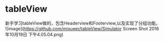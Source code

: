 # tableView
新手学习tableView做的，包含Headerview和Footerview,以及实现了分组功能。
![image](https://github.com/mixueer/tableView/Simulator Screen Shot 2016年10月19日 下午4.05.04.png)
